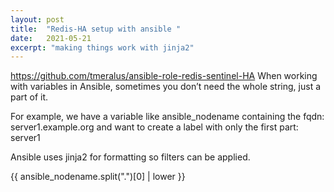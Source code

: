 ```yaml
---
layout: post
title:  "Redis-HA setup with ansible "
date:   2021-05-21
excerpt: "making things work with jinja2"   
---
```

https://github.com/tmeralus/ansible-role-redis-sentinel-HA
When working with variables in Ansible, sometimes you don’t need the whole string, just a part of it.

For example, we have a variable like ansible_nodename containing the fqdn: server1.example.org and want to create a label with only the first part: server1

Ansible uses jinja2 for formatting so filters can be applied.

{{  ansible_nodename.split(".")[0] | lower }}
